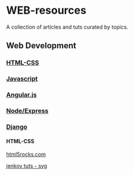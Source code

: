 # WEB-resources
A collection of articles and tuts curated by topics.

## Web Development

### [HTML-CSS]()

### [Javascript]()

### [Angular.js]()

### [Node/Express]()

### [Django]()

#### HTML-CSS
[html5rocks.com](https://www.html5rocks.com/en/)

[jenkov tuts - svg](http://tutorials.jenkov.com/svg/path-element.html)

